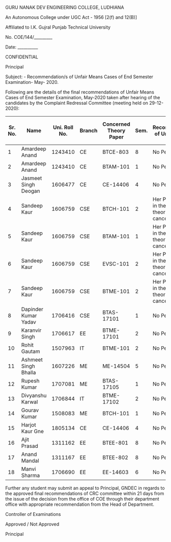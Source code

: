 GURU NANAK DEV ENGINEERING COLLEGE, LUDHIANA

An Autonomous College under UGC Act - 1956 [2(f) and 12(B)]

Affiliated to I.K. Gujral Punjab Technical University



No. COE/144/_________

Date: __________

CONFIDENTIAL

Principal


Subject: - Recommendation/s of Unfair Means Cases of End Semester Examination- May- 2020.


Following are the details of the final recommendations of Unfair Means Cases of End Semester Examination, May-2020 taken after hearing of the candidates by the Complaint Redressal Committee (meeting held on 29-12-2020):

| Sr. No. | Name                 | Uni. Roll No. | Branch | Concerned Theory Paper | Sem. | Final Recommendation of Unfair Means Case/s          |
|---------|----------------------|---------------|--------|------------------------|------|------------------------------------------------------|
| 1       | Amardeep Anand       | 1243410       | CE     | BTCE-803               | 8    | No Penalty                                           |
| 2       | Amardeep Anand       | 1243410       | CE     | BTAM-101               | 1    | No Penalty                                           |
| 3       | Jasmeet Singh Deogan | 1606477       | CE     | CE-14406               | 4    | No Penalty                                           |
| 4       | Sandeep Kaur         | 1606759       | CSE    | BTCH-101               | 2    | Her Performance in the external theory stands cancel |
| 5       | Sandeep Kaur         | 1606759       | CSE    | BTAM-101               | 1    | Her Performance in the external theory stands cancel |
| 6       | Sandeep Kaur         | 1606759       | CSE    | EVSC-101               | 2    | Her Performance in the external theory stands cancel |
| 7       | Sandeep Kaur         | 1606759       | CSE    | BTME-101               | 2    | Her Performance in the external theory stands cancel |
| 8       | Dapinder Kumar Yadav | 1706416       | CSE    | BTAS-17101             | 1    | No Penalty                                           |
| 9       | Karanvir Singh       | 1706617       | EE     | BTME-17101             | 2    | No Penalty                                           |
| 10      | Rohit Gautam         | 1507963       | IT     | BTME-101               | 2    | No Penalty                                           |
| 11      | Ashmeet Singh Bhalla | 1607226       | ME     | ME-14504               | 5    | No Penalty                                           |
| 12      | Rupesh Kumar         | 1707081       | ME     | BTAS-17105             | 1    | No Penalty                                           |
| 13      | Divyanshu Karwal     | 1706844       | IT     | BTME-17102             | 2    | No Penalty                                           |
| 14      | Gourav Kumar         | 1508083       | ME     | BTCH-101               | 1    | No Penalty                                           |
| 15      | Harjot Kaur Gne      | 1805134       | CE     | CE-14406               | 4    | No Penalty                                           |
| 16      | Ajit Prasad          | 1311162       | EE     | BTEE-801               | 8    | No Penalty                                           |
| 17      | Anand Mandal         | 1311167       | EE     | BTEE-802               | 8    | No Penalty                                           |
| 18      | Manvi Sharma         | 1706690       | EE     | EE-14603               | 6    | No Penalty                                           |

Further any student may submit an appeal to Principal, GNDEC in regards to the approved final recommendations of CRC committee within 21 days from the issue of the decision from the office of COE through their department office with appropriate recommendation from the Head of Department.


Controller of Examinations



Approved / Not Approved



Principal
